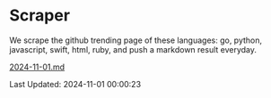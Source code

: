 # Scraper

We scrape the github trending page of these languages: go, python, javascript, swift, html, ruby, and push a markdown result everyday.

[2024-11-01.md](https://github.com/henson/Scraper/blob/master/2024-11-01.md)

Last Updated: 2024-11-01 00:00:23